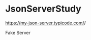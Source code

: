 # JsonServerStudy

  https://my-json-server.typicode.com/<your-username>/<your-repo>
  
 Fake Server 
